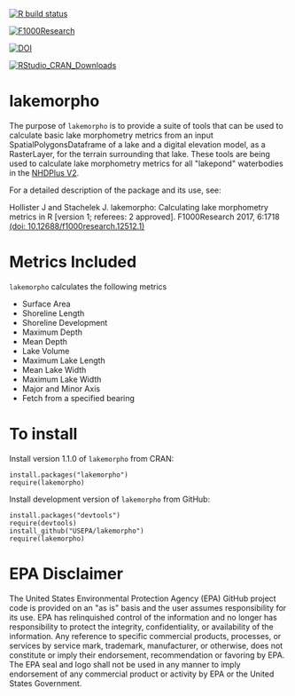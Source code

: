 [![R build status](https://github.com/jhollist/lakemorpho/workflows/R-CMD-check/badge.svg)](https://github.com/jhollist/lakemorpho/actions)

[![F1000Research](https://img.shields.io/badge/F1000Research-Published-blue.svg)](https://f1000research.com/articles/6-1718)

[![DOI](https://zenodo.org/badge/DOI/10.5281/zenodo.5524742.svg)](https://doi.org/10.5281/zenodo.5524742)

[![RStudio_CRAN_Downloads](https://cranlogs.r-pkg.org/badges/lakemorpho)](https://cranlogs.r-pkg.org/badges/lakemorpho)

# lakemorpho
The purpose of `lakemorpho` is to provide a suite of tools that can be used to calculate basic lake morphometry metrics from an input SpatialPolygonsDataframe of a lake and a digital elevation model, as a RasterLayer, for the terrain surrounding that lake.  These tools are being used to calculate lake morphometry metrics for all "lakepond" waterbodies in the [NHDPlus V2](https://nhdplus.com/NHDPlus/).

For a detailed description of the package and its use, see:

Hollister J and Stachelek J. lakemorpho: Calculating lake morphometry metrics in R [version 1; referees: 2 approved]. F1000Research 2017, 6:1718 
[(doi: 10.12688/f1000research.12512.1)](https://f1000research.com/articles/6-1718/v1)

# Metrics Included
`lakemorpho` calculates the following metrics

- Surface Area
- Shoreline Length
- Shoreline Development
- Maximum Depth
- Mean Depth
- Lake Volume
- Maximum Lake Length
- Mean Lake Width
- Maximum Lake Width 
- Major and Minor Axis
- Fetch from a specified bearing

# To install 
Install version 1.1.0 of `lakemorpho` from CRAN:

```
install.packages("lakemorpho")
require(lakemorpho)
```

Install development version of `lakemorpho` from GitHub:

```
install.packages("devtools")
require(devtools)
install_github("USEPA/lakemorpho")
require(lakemorpho)
```


# EPA Disclaimer
The United States Environmental Protection Agency (EPA) GitHub project code is provided on an "as is" basis and the user assumes responsibility for its use.  EPA has relinquished control of the information and no longer has responsibility to protect the integrity, confidentiality, or availability of the information.  Any reference to specific commercial products, processes, or services by service mark, trademark, manufacturer, or otherwise, does not constitute or imply their endorsement, recommendation or favoring by EPA.  The EPA seal and logo shall not be used in any manner to imply endorsement of any commercial product or activity by EPA or the United States Government. 
